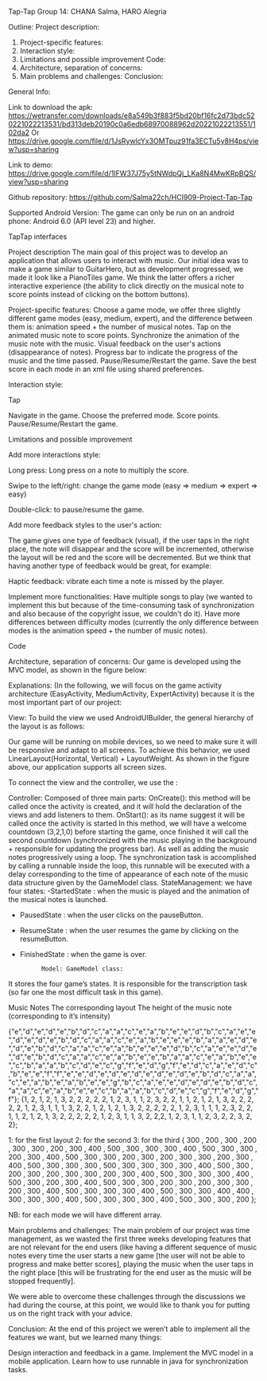 Tap-Tap
Group 14: CHANA Salma, HARO Alegria




Outline:
Project description:
1. Project-specific features:
2. Interaction style:
3. Limitations and possible improvement
Code:
1. Architecture, separation of concerns:
2. Main problems and challenges:
Conclusion:



General Info:

Link to download the apk:
https://wetransfer.com/downloads/e8a549b3f883f5bd20bf16fc2d73bdc520221022213531/bd313deb20190c0a6edb68970088962d20221022213551/102da2
Or https://drive.google.com/file/d/1JsRywlcYx3OMTpuz91fa3ECTu5y8H4ps/view?usp=sharing

Link to demo:
https://drive.google.com/file/d/1IFW37J75y5tNWdpQj_LKa8N4MwKRpBQS/view?usp=sharing

Github repository:
https://github.com/Salma22ch/HCI909-Project-Tap-Tap

Supported Android Version:
The game can only be run on an android phone: Android 6.0 (API level 23) and higher.



              
TapTap interfaces



Project description
The main goal of this project was to develop an application that allows users to interact with music. Our initial idea was to make a game similar to GuitarHero, but as development progressed, we made it look like a PianoTiles game.
We think the latter offers a richer interactive experience (the ability to click directly on the musical note to score points instead of clicking on the bottom buttons).

Project-specific features:
Choose a game mode, we offer three slightly different game modes (easy, medium, expert), and the difference between them is: animation speed + the number of musical notes.
Tap on the animated music note to score points.
Synchronize the animation of the music note with the music.
Visual feedback on the user's actions (disappearance of notes).
Progress bar to indicate the progress of the music and the time passed.
Pause/Resume/Restart the game. 
Save the best score in each mode in an xml file using shared preferences.


Interaction style:



Tap


Navigate in the game.
Choose the preferred mode.
Score points.
Pause/Resume/Restart the game.




Limitations and possible improvement





Add more interactions style:


Long press: Long press on a note to multiply the score.









Swipe to the left/right: change the game mode (easy => medium => expert => easy)










Double-click: to pause/resume the game.

Add more feedback styles to the user's action:

The game gives one type of feedback (visual), if the user taps in the right place, the note will disappear and the score will be incremented, otherwise the layout will be red and the score will be decremented.
But we think that having another type of feedback would be great, for example:

Haptic feedback: vibrate each time a note is missed by the player.


Implement more functionalities:
Have multiple songs to play (we wanted to implement this but because of the time-consuming task of synchronization and also because of the copyright issue, we couldn't do it).
Have more differences between difficulty modes (currently the only difference between modes is the animation speed + the number of music notes).





Code

Architecture, separation of concerns:
Our game is developed using the MVC model, as shown in the figure below:

Explanations:  (In the following, we will focus on the game activity architecture (EasyActivity, MediumActivity, ExpertActivity) because it is the most important part of our project:

View: To build the view we used AndroidUIBuilder, the general hierarchy of the layout is as follows:


Our game will be running on mobile devices, so we need to make sure it will be responsive and adapt to all screens. To achieve this behavior, we used LinearLayout(Horizontal, Vertical) + LayoutWeight.
As shown in the figure above, our application supports all screen sizes.

To connect the view and the controller, we use the :



Controller: Composed of three main parts:
	OnCreate(): this method will be called once the activity is created, and it will hold the declaration of the views and add listeners to them.
	OnStart(): as its name suggest it will be called once the activity is started  In this method, we will have a welcome countdown (3,2,1,0) before starting the game, once finished it will call the second countdown (synchronized with the music playing in the background + responsible for updating the progress bar). As well as adding the music notes progressively using a loop. The synchronization task is accomplished by calling a runnable inside the loop, this runnable will be executed with a delay corresponding to the time of appearance of each note of the music data structure given by the GameModel class.
StateManagement:  we have four states:
-StartedState : when the music is played and the animation of the musical notes is launched.
- PausedState : when the user clicks on the pauseButton.
- ResumeState : when the user resumes the game by clicking on the resumeButton.
- FinishedState : when the game is over.


            Model: GameModel class:
It stores the four game’s states.
It is responsible for the transcription task (so far one the most difficult task in this game). 

Music Notes
The corresponding layout
The height of the music note (corresponding to it’s intensity)

{"e","d","e","d","e","b","d","c","a","a","c","e","a","b","e","e","d","b","c","a","e","e","d","e","d","e","b","d","c","a","a","c","e","a","b","e","e","e","b","a","a","e","d","e","d","e","b","d","c","a","a","c","e","a","b","e","e","e","d","b","c","a","e","e","d","e","d","e","b","d","c","a","a","c","e","a","b","e","e","b","a","a","c","e","a","b","e","e","c","b","a","a","b","c","d","e","c","g","f","e","d","g","f","e","d","c","a","e","d","c","b","e","e","f","f","e","e","d","e","d","e","d","e","d","e","d","e","b","d","c","a","a","c","e","a","b","e","a","b","e","e","g","b","c","a","e","e","d","e","d","e","b","d","c","a","a","c","e","a","b","e","e","c","b","a","a","b","c","d","e","c","g","f","e","d","g","f"};
{1, 2, 1, 2, 1, 3, 2, 2, 2, 2, 2, 1, 2, 3, 1, 1, 2, 3, 2, 2, 1, 1, 2, 1, 2, 1, 3, 2, 2, 2, 2, 2, 1, 2, 3, 1, 1, 1, 3, 2, 2, 1, 2, 1, 2, 1, 3, 2, 2, 2, 2, 2, 1, 2, 3, 1, 1, 1, 2, 3, 2, 2, 1, 1, 2, 1, 2, 1, 3, 2, 2, 2, 2, 2, 1, 2, 3, 1, 1, 3, 2, 2,2, 1, 2, 3, 1, 1, 2, 3, 2, 2, 3, 2, 2};

1: for the first layout
2: for the second
3: for the third
{ 300 , 200 , 300 , 200 , 300 , 300 , 200 , 300 , 400 , 500 , 300 , 300 , 300 , 400 , 500 , 300 , 300 , 200 , 300 , 400 , 500 , 300 , 300 , 200 , 300 , 200 , 300 , 300 , 200 , 300 , 400 , 500 , 300 , 300 , 300 , 500 , 300 , 300 , 300 , 300 , 400 , 500 , 300 , 200 , 300 , 200 , 300 , 300 , 200 , 300 , 400 , 500 , 300 , 300 , 300 , 400 , 500 ,  300 , 200 , 300 , 400 , 500 , 300 , 300 , 200 , 300 , 200 , 300 , 300 , 200 , 300 , 400 , 500 , 300 , 300 , 300 , 400 , 500 , 300 , 300 , 400 , 400 , 300 , 300 , 300 , 400 , 500 , 300 , 300 , 300 , 400 , 500 , 300 , 300 , 200 };


NB: for each mode we will have different array.

Main problems and challenges:
The main problem of our project was time management, as we wasted the first three weeks developing features that are not relevant for the end users (like having a different sequence of music notes every time the user starts a new game [the user will not be able to progress and make better scores], playing the music when the user taps in the right place [this will be frustrating for the end user as the music will be stopped frequently].

We were able to overcome these challenges through the discussions we had during the course, at this point, we would like to thank you for putting us on the right track with your advice.

Conclusion:
At the end of this project we weren’t able to implement all the features we want, but we learned many things:

Design interaction and feedback in a game.
Implement the MVC model in a mobile application.
Learn how to use runnable in java for synchronization tasks.


